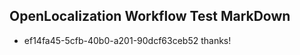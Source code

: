 ## OpenLocalization Workflow Test MarkDown
* ef14fa45-5cfb-40b0-a201-90dcf63ceb52 thanks!

<!--HONumber=Sep16_HO1-->


